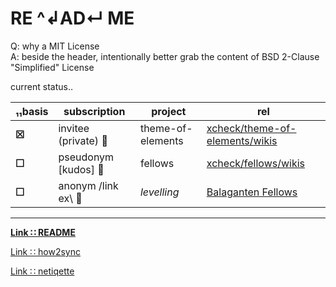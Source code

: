 # RE ^↲AD↵ ME

Q: why a MIT License  
A: beside the header, intentionally better grab the content of BSD 2-Clause "Simplified" License  
  
  
current status‥  
  
|₁₁basis |subscription |project |rel |
|--- |-- |-- |-- |
|**☒**   |invitee (private) :file_folder: |theme-of-elements |[xcheck/theme-of-elements/wikis](https://gitlab.com/xcheck/theme-of-elements/wikis/home) |
|**☐**  |pseudonym [kudos] :footprints: |fellows |[xcheck/fellows/wikis](https://gitlab.com/xcheck/fellows/wikis/home) |
|**☐**  |anonym /link ex\ :bouquet: |_levelling_ |[Balaganten Fellows](https://www.facebook.com/groups/balaganten.fellows) |

---
**[Link ∷ README](./README.md)**

[Link ∷ how2sync](./how2sync.md)

[Link ∷ netiqette](./netiqette.md)